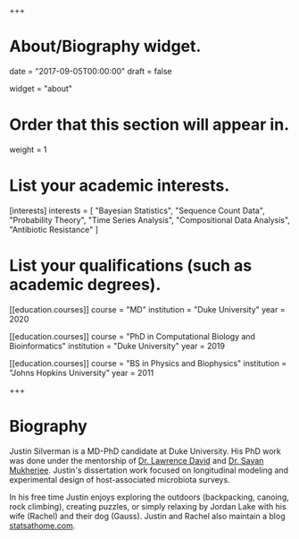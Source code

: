+++
# About/Biography widget.

date = "2017-09-05T00:00:00"
draft = false

widget = "about"

# Order that this section will appear in.
weight = 1

# List your academic interests.
[interests]
  interests = [
    "Bayesian Statistics",
    "Sequence Count Data",
    "Probability Theory",
    "Time Series Analysis", 
    "Compositional Data Analysis", 
    "Antibiotic Resistance"
  ]

# List your qualifications (such as academic degrees).
[[education.courses]]
  course = "MD"
  institution = "Duke University"
  year = 2020

[[education.courses]]
  course = "PhD in Computational Biology and Bioinformatics"
  institution = "Duke University"
  year = 2019

[[education.courses]]
  course = "BS in Physics and Biophysics"
  institution = "Johns Hopkins University"
  year = 2011
 
+++

# Biography

Justin Silverman is a MD-PhD candidate at Duke University. His PhD work was done under the mentorship of [Dr. Lawrence David](http://el.ladlab.org:8080/) and [Dr. Sayan Mukherjee](https://sayanmuk.github.io/). Justin's dissertation work focused on longitudinal modeling and experimental design of host-associated microbiota surveys. 

In his free time Justin enjoys exploring the outdoors (backpacking, canoing, rock climbing), creating puzzles, or simply relaxing by Jordan Lake with his wife (Rachel) and their dog (Gauss). Justin and Rachel also maintain a blog [statsathome.com](http://statsathome.com).
